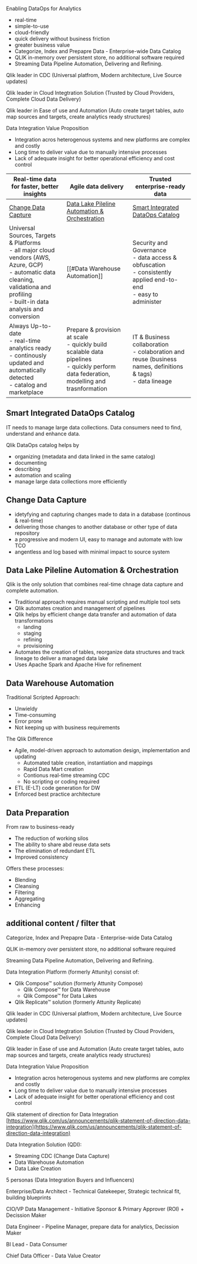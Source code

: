 	
Enabling DataOps for Analytics
- real-time
- simple-to-use
- cloud-friendly
- quick delivery without business friction
- greater business value
- Categorize, Index and Prepapre Data - Enterprise-wide Data Catalog
- QLIK in-memory over persistent store, no additional software required
- Streaming Data Pipeline Automation, Delivering and Refining.

Qlik leader in CDC (Universal platfrom, Modern architecture, Live Source updates)

Qlik leader in Cloud Integtration Solution (Trusted by Cloud Providers, Complete Cloud Data Delivery)

Qlik leader in Ease of use and Automation (Auto create target tables, auto map sources and targets, create analytics ready structures)

Data Integration Value Proposition

- Integration acros heterogenous systems and new platforms are complex and costly
- Long time to deliver value due to manually intensive processes
- Lack of adequate insight for better operational efficiency and cost control

| **Real-time data for faster, better insights** | **Agile data delivery** | **Trusted enterprise-ready data** |
| --- | --- | --- |
| [Change Data Capture](#change-data-capture) | [Data Lake Pileline Automation & Orchestration](#data-lake-pileline-automation--orchestration) | [Smart Integrated DataOps Catalog](#smart-integrated-dataops-catalog) | 
| Universal Sources, Targets & Platforms <br> - all major cloud vendors (AWS, Azure, GCP) <br> - automatic data cleaning, validationa and profiling <br> - built-in data analysis and conversion | [[#Data Warehouse Automation]] | Security and Governance <br> - data access & obfuscation <br> - consistently applied end-to-end <br> - easy to administer |
| Always Up-to-date <br> - real-time analytics ready <br> - continously updated and automatically detected <br> - catalog and marketplace | Prepare & provision at scale <br> - quickly build scalable data pipelines <br> - quickly perform data federation, modelling and trasnformation | IT & Business collaboration <br> - colaboration and reuse (business names, definitions & tags) <br> - data lineage |


## Smart Integrated DataOps Catalog

IT needs to manage large data collections.
Data consumers need to find, understand and enhance data.

Qlik DataOps catalog helps by
- organizing (metadata and data linked in the same catalog)
- documenting
- describing
- automation and scaling
- manage large data collections more efficiently

## Change Data Capture

- idetyfying and capturing changes made to data in a database (continous & real-time)
- delivering those changes to another database or other type of data repository
- a progressive and modern UI, easy to manage and automate with low TCO 
- angentless and log based with minimal impact to source system

## Data Lake Pileline Automation & Orchestration

Qlik is the only solution that combines real-time chnage data capture and complete automation.
- Traditional approach requires manual scripting and multiple tool sets
- Qlik automates creation and management of pipelines
- Qlik helps by efficient change data transfer and automation of data transformations
	- landing
	- staging
	- refining
	- provisioning
- Automates the creation of tables, reorganize data structures and track lineage to deliver a managed data lake
- Uses Apache Spark and Apache Hive for refinement

## Data Warehouse Automation

Traditional Scripted Approach:
- Unwieldy
- Time-consuming
- Error prone
- Not keeping up with business requirements

The Qlik Difference
- Agile, model-driven approach to automation design, implementation and updating
	- Automated table creation, instantiation and mappings
	- Rapid Data Mart creation
	- Contionus real-time streaming CDC
	- No scripting or coding required
- ETL (E-LT) code generation for DW
- Enforced best practice architecture

## Data Preparation

From raw to business-ready
- The reduction of working silos
- The ability to share abd reuse data sets
- The elimination of redundant ETL
- Improved consistency

Offers these processes:
- Blending
- Cleansing
- Filtering
- Aggregating
- Enhancing

## additional content / filter that

Categorize, Index and Prepapre Data - Enterprise-wide Data Catalog

QLIK in-memory over persistent store, no additional software required

Streaming Data Pipeline Automation, Delivering and Refining.

Data Integration Platform (formerly Attunity) consist of:

- Qlik Compose™ solution (formerly Attunity Compose)
    - Qlik Compose™ for Data Warehouse
    - Qlik Compose™ for Data Lakes
- Qlik Replicate™ solution (formerly Attunity Replicate)

Qlik leader in CDC (Universal platfrom, Modern architecture, Live Source updates)

Qlik leader in Cloud Integtration Solution (Trusted by Cloud Providers, Complete Cloud Data Delivery)

Qlik leader in Ease of use and Automation (Auto create target tables, auto map sources and targets, create analytics ready structures)

Data Integration Value Proposition

- Integration acros heterogenous systems and new platforms are complex and costly
- Long time to deliver value due to manually intensive processes
- Lack of adequate insight for better operational efficiency and cost control

Qlik statement of direction for Data Integration [https://www.qlik.com/us/announcements/qlik-statement-of-direction-data-integration](https://www.qlik.com/us/announcements/qlik-statement-of-direction-data-integration)

Data Integration Solution (QDI):

- Streaming CDC (Change Data Capture)
- Data Warehouse Automation
- Data Lake Creation

5 personas (Data Integration Buyers and Influencers)

Enterprise/Data Architect - Technical Gatekeeper, Strategic technical fit, building blueprints

CIO/VP Data Management - Initiative Sponsor & Primary Approver (ROI) + Decission Maker

Data Engineer - Pipeline Manager, prepare data for analytics, Decission Maker

BI Lead - Data Consumer

Chief Data Officer - Data Value Creator

